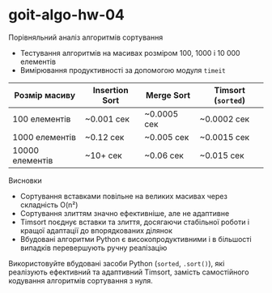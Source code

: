 # goit-algo-hw-04
 Порівняльний аналіз алгоритмів сортування


- Тестування алгоритмів на масивах розміром 100, 1000 і 10 000 елементів
- Вимірювання продуктивності за допомогою модуля `timeit`





| Розмір масиву | Insertion Sort | Merge Sort | Timsort (`sorted`) |
|---------------|----------------|------------|--------------------|
| 100 елементів | ~0.001 сек     | ~0.0005 сек| ~0.0002 сек        |
| 1000 елементів| ~0.12 сек      | ~0.005 сек | ~0.0015 сек        |
| 10000 елементів| ~10+ сек      | ~0.06 сек  | ~0.015 сек         |

Висновки
- Сортування вставками повільне на великих масивах через складність O(n²)
- Сортування злиттям значно ефективніше, але не адаптивне
- Timsort поєднує вставки та злиття, досягаючи стабільної роботи і кращої адаптації до впорядкованих ділянок
- Вбудовані алгоритми Python є високопродуктивними і в більшості випадків перевершують ручну реалізацію


Використовуйте вбудовані засоби Python (`sorted`, `.sort()`), які реалізують ефективний та адаптивний Timsort, замість самостійного кодування алгоритмів сортування з нуля.